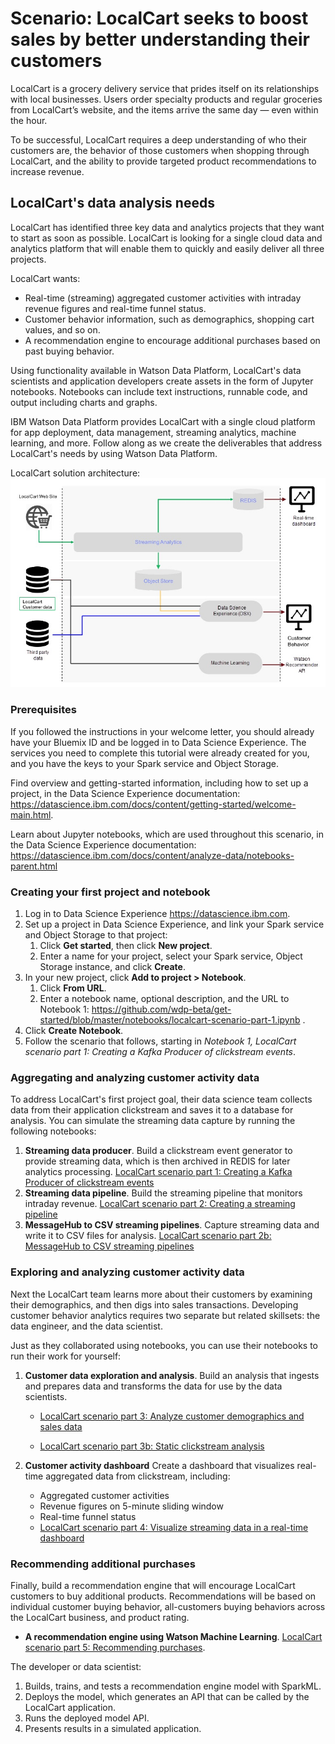 # Scenario: LocalCart seeks to boost sales by better understanding their customers

LocalCart is a grocery delivery service that prides itself on its relationships with local businesses. Users order specialty products and regular groceries from LocalCart’s website, and the items arrive the same day — even within the hour.

<!--LocalCart specializes in time-boxed fire sales. The __Friday at Five__ sale is a time and quantity bounded sale, with a limited quantity of popular products available at a special price only between 5 and 6 pm each Friday. The constraints on quantity and time create a pressure to buy.  -->  
  
To be successful, LocalCart requires a deep understanding of who their customers are, the behavior of those customers when shopping through LocalCart, and the ability to provide targeted product recommendations to increase revenue. 


## LocalCart's data analysis needs
LocalCart has identified three key data and analytics projects that they want to start as soon as possible. LocalCart is looking for a single cloud data and analytics platform that will enable them to quickly and easily deliver all three projects. 

LocalCart wants:

* Real-time (streaming) aggregated customer activities with intraday revenue figures and real-time funnel status.
* Customer behavior information, such as demographics, shopping cart values, and so on.
* A recommendation engine to encourage additional purchases based on past buying behavior.

Using functionality available in Watson Data Platform, LocalCart's data scientists and application developers create assets in the form of Jupyter notebooks. Notebooks can include text instructions, runnable code, and output including charts and graphs.  

IBM Watson Data Platform provides LocalCart with a single cloud platform for app deployment, data management, streaming analytics, machine learning, and more. Follow along as we create the deliverables that address LocalCart's needs by using Watson Data Platform.

LocalCart solution architecture:
![Diagram of architecture](./images/beta-architecture.jpg "Solution architecture")

### Prerequisites

If you followed the instructions in your welcome letter, you should already have your Bluemix ID and be logged in to Data Science Experience. The services you need to complete this tutorial were already created for you, and you have the keys to your Spark service and Object Storage.

Find overview and getting-started information, including how to set up a project, in the Data Science Experience documentation: https://datascience.ibm.com/docs/content/getting-started/welcome-main.html. 

Learn about Jupyter notebooks, which are used throughout this scenario, in the Data Science Experience documentation: https://datascience.ibm.com/docs/content/analyze-data/notebooks-parent.html

### Creating your first project and notebook

1. Log in to Data Science Experience https://datascience.ibm.com.
1. Set up a project in Data Science Experience, and link your Spark service and Object Storage to that project: 
	1. 	Click **Get started**, then click **New project**. 
	1. Enter a name for your project, select your Spark service, Object Storage instance, and click **Create**.
1. In your new project, click **Add to project > Notebook**.
	1. Click **From URL**. 
	1. Enter a notebook name, optional description, and the URL to Notebook 1: https://github.com/wdp-beta/get-started/blob/master/notebooks/localcart-scenario-part-1.ipynb .
1. Click **Create Notebook**.
1. Follow the scenario that follows, starting in *Notebook 1, LocalCart scenario part 1: Creating a Kafka Producer of clickstream events*. 


### Aggregating and analyzing customer activity data

To address LocalCart's first project goal, their data science team collects data from their application clickstream and saves it to a database for analysis. You can simulate the streaming data capture by running the following notebooks:

1. **Streaming data producer**. Build a clickstream event generator to provide streaming data, which is then archived in REDIS for later analytics processing. [LocalCart scenario part 1: Creating a Kafka Producer of clickstream events](https://github.com/wdp-beta/get-started/blob/master/notebooks/localcart-scenario-part-1.ipynb)
1. **Streaming data pipeline**. Build the streaming pipeline that monitors intraday revenue. [LocalCart scenario part 2: Creating a streaming pipeline](https://github.com/wdp-beta/get-started/blob/master/notebooks/localcart-scenario-part-2.ipynb)
1. **MessageHub to CSV streaming pipelines**. Capture streaming data and write it to CSV files for analysis. [LocalCart scenario part 2b: MessageHub to CSV streaming pipelines](https://github.com/wdp-beta/get-started/blob/master/notebooks/localcart-scenario-part-2b.ipynb)

### Exploring and analyzing customer activity data

Next the LocalCart team learns more about their customers by examining their demographics, and then digs into sales transactions. Developing customer behavior analytics requires two separate but related skillsets: the data engineer, and the data scientist.

Just as they collaborated using notebooks, you can use their notebooks to run their work for yourself:

1. **Customer data exploration and analysis**. Build an analysis that ingests and prepares data and transforms the data for use by the data scientists. 

	* [LocalCart scenario part 3: Analyze customer demographics and sales data](https://github.com/wdp-beta/get-started/blob/master/notebooks/localcart-scenario-part-3.ipynb)

	* [LocalCart scenario part 3b: Static clickstream analysis](https://github.com/wdp-beta/get-started/blob/master/notebooks/localcart-scenario-part-3b.ipynb)


2. **Customer activity dashboard** Create a dashboard that visualizes real-time aggregated data from clickstream, including:
	* Aggregated customer activities  
	* Revenue figures on 5-minute sliding window  
	* Real-time funnel status
	* [LocalCart scenario part 4: Visualize streaming data in a real-time dashboard](https://github.com/wdp-beta/get-started/blob/master/notebooks/localcart-scenario-part-4.ipynb)


### Recommending additional purchases

Finally, build a recommendation engine that will encourage LocalCart customers to buy additional products. Recommendations will be based on individual customer buying behavior, all-customers buying behaviors across the LocalCart business, and product rating. 

* **A recommendation engine using Watson Machine Learning**. [LocalCart scenario part 5: Recommending purchases](https://github.com/wdp-beta/get-started/blob/master/notebooks/localcart-scenario-part-5.ipynb).

The developer or data scientist: 

1. Builds, trains, and tests a recommendation engine model with SparkML.
1. Deploys the model, which generates an API that can be called by the LocalCart application.
1. Runs the deployed model API.
1. Presents results in a simulated application.


  






